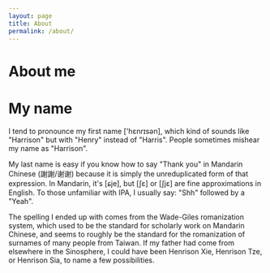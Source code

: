```yaml
---
layout: page
title: About
permalink: /about/
---
```


# About me

# My name

I tend to pronounce my first name <span class="text-ipa">['hɛnrɪsən]</span>, which kind of sounds like "Harrison" but with "Henry" instead of "Harris".
People sometimes mishear my name as "Harrison".

My last name is easy if you know how to say "Thank you" in Mandarin Chinese (謝謝/谢谢) because it is simply the unreduplicated form of that expression.
In Mandarin, it's <span class="text-ipa">[ɕje]</span>, but <span class="text-ipa">[ʃɛ]</span> or <span class="text-ipa">[ʃjɛ]</span> are fine approximations in English.
To those unfamiliar with IPA, I usually say: "Shh" followed by a "Yeah".

The spelling I ended up with comes from the Wade-Giles romanization system, which used to be the standard for scholarly work on Mandarin Chinese, and seems to roughly be the standard for the romanization of surnames of many people from Taiwan.
If my father had come from elsewhere in the Sinosphere, I could have been Henrison Xie, Henrison Tze, or Henrison Sia, to name a few possibilities.


<!-- This is the base Jekyll theme. You can find out more info about customizing your Jekyll theme, as well as basic Jekyll usage documentation at [jekyllrb.com](http://jekyllrb.com/)

You can find the source code for the Jekyll new theme at: [github.com/jglovier/jekyll-new](https://github.com/jglovier/jekyll-new)

You can find the source code for Jekyll at [github.com/jekyll/jekyll](https://github.com/jekyll/jekyll)
 -->
